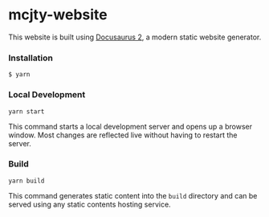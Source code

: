 # mcjty-website

This website is built using [Docusaurus 2](https://docusaurus.io/), a modern static website generator.

### Installation

```shell
$ yarn
```

### Local Development

```shell
yarn start
```

This command starts a local development server and opens up a browser window.
Most changes are reflected live without having to restart the server.

### Build

```shell
yarn build
```

This command generates static content into the `build` directory and can be served using any static contents hosting service.
